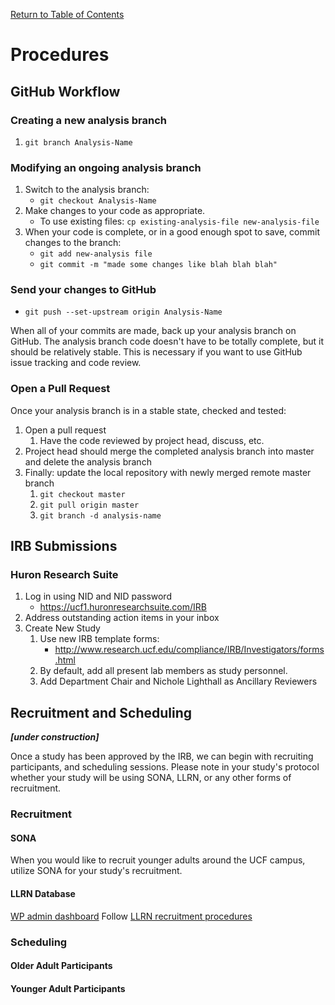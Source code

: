 
[Return to Table of Contents](readme.md#table-of-contents)

# Procedures

## GitHub Workflow

### Creating a new analysis branch
1. `git branch Analysis-Name`

### Modifying an ongoing analysis branch
1. Switch to the analysis branch:
    - `git checkout Analysis-Name`
2. Make changes to your code as appropriate.
    - To use existing files: `cp existing-analysis-file new-analysis-file`
3. When your code is complete, or in a good enough spot to save, commit changes to the branch:
    - `git add new-analysis file`
    - `git commit -m "made some changes like blah blah blah"`

### Send your changes to GitHub
- `git push --set-upstream origin Analysis-Name`

When all of your commits are made, back up your analysis branch on GitHub. The analysis branch code doesn't have to be totally complete, but it should be relatively stable. This is necessary if you want to use GitHub issue tracking and code review.

### Open a Pull Request
Once your analysis branch is in a stable state, checked and tested:
1. Open a pull request
    1. Have the code reviewed by project head, discuss, etc.
2. Project head should merge the completed analysis branch into master and delete the analysis branch
3. Finally: update the local repository with newly merged remote master branch
    1. `git checkout master`
    2. `git pull origin master`
    3. `git branch -d analysis-name`

## IRB Submissions

### Huron Research Suite
1. Log in using NID and NID password
    - https://ucf1.huronresearchsuite.com/IRB
2. Address outstanding action items in your inbox
3. Create New Study
    1. Use new IRB template forms:
        - http://www.research.ucf.edu/compliance/IRB/Investigators/forms.html
    2. By default, add all present lab members as study personnel.
    2. Add Department Chair and Nichole Lighthall as Ancillary Reviewers
    
## Recruitment and Scheduling
  
***[under construction]***
    
Once a study has been approved by the IRB, we can begin with recruiting participants, and scheduling sessions. Please note in your study's protocol whether your study will be using SONA, LLRN, or any other forms of recruitment. 

### Recruitment

#### SONA

When you would like to recruit younger adults around the UCF campus, utilize SONA for your study's recruitment. 

#### LLRN Database
[WP admin dashboard](https://sciences.ucf.edu/psychology/llrn/wp-admin/)
Follow [LLRN recruitment procedures](https://github.com/llrn/protocol/readme.md)

### Scheduling

#### Older Adult Participants

#### Younger Adult Participants
